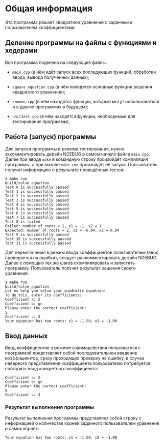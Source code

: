 # Общая информация

Эта программа решает квадратное уравнение с заданными пользователем коэффициентами. 

## Деление программы на файлы с функциями и хедерами

Вся программа поделена на следующие файлы:

+ `main.cpp` (в нём идёт запуск всех последующих функций, обработки ввода, вывода полученных данных);

+ `square_equation.cpp` (в нём находятся основные функции решения квадратного уравнения);

+ `common.cpp` (в нём находятся функции, которые могут использоваться и в других программах в будущем);

+ `unittest.cpp` (в нём находятся функции, необходимые для тестирования программы);

## Работа (запуск) программы

Для запуска программы в режиме тестирования, нужно закомментировать дефайн NDEBUG в самом начале файла `main.cpp`. Далее при вводе `make` в командную строку произойдёт компиляция программы, а при вызове `make run` произойдёт её запуск. Пользователь получит информацию о результате проведённых тестов:

```
$ make run
build/solve_equation
Test 0 is successfully passed
Test 1 is successfully passed
Test 2 is successfully passed
Test 3 is successfully passed
Test 4 is successfully passed
Test 5 is successfully passed
Test 6 is successfully passed
Test 7 is successfully passed
Test 8 is failed
Failed: number of roots = 2, x1 = -1, x2 = 1
Expected: number of roots = 2, x1 = -0.94, x2 = 0.94
Test 9 is successfully passed
Test 10 is successfully passed
Test 11 is successfully passed
```

Для переключения в режим ввода коэффициентов пользователем (ввод проверяется на ошибки), следует раскомментировать дефайн NDEBUG. Далее с помощью тех же шагов скомпилировать и запустить программу. Пользователь получит результат решения своего уравнения:

```
$ make run
build/solve_equation
Let me help you solve your quadratic equation!
To do this, enter its coefficients:
Сoefficient a: 2
Сoefficient b: gn
Please enter the correct coefficient!
5
Сoefficient c: 3
Your equation has two roots: x1 = -1.50, x2 = -1.00
```

## Ввод данных

Ввод коэффициентов в режиме взаимодействия пользователя с программой представляет собой последовательнон введение коэффициентов, сразу проходящих проверку на ошибку, в случае неверного представления коэффициента пользователю потребуется повторить ввод конкретного коэффициента:

```
Сoefficient a: 2
Сoefficient b: gn
Please enter the correct coefficient!
5
Сoefficient c: 3
```

### Результат выполнения программы

Результат выполнения программы представляет собой строку с информацией о количестве корней заданного пользователем уравнения и самих корнях:

```
Your equation has two roots: x1 = -1.50, x2 = -1.00
```
